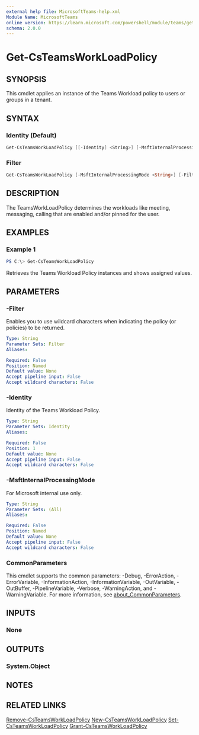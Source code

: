 ```yaml
---
external help file: MicrosoftTeams-help.xml
Module Name: MicrosoftTeams
online version: https://learn.microsoft.com/powershell/module/teams/get-csteamsworkloadpolicy
schema: 2.0.0
---
```


# Get-CsTeamsWorkLoadPolicy

## SYNOPSIS

This cmdlet applies an instance of the Teams Workload policy to users or groups in a tenant.

## SYNTAX

### Identity (Default)

```powershell
Get-CsTeamsWorkLoadPolicy [[-Identity] <String>] [-MsftInternalProcessingMode <String>] [<CommonParameters>]
```

### Filter

```powershell
Get-CsTeamsWorkLoadPolicy [-MsftInternalProcessingMode <String>] [-Filter <String>] [<CommonParameters>]
```

## DESCRIPTION

The TeamsWorkLoadPolicy determines the workloads like meeting, messaging, calling that are enabled and/or pinned for the user.

## EXAMPLES

### Example 1

```powershell
PS C:\> Get-CsTeamsWorkLoadPolicy
```

Retrieves the Teams Workload Policy instances and shows assigned values.

## PARAMETERS

### -Filter

Enables you to use wildcard characters when indicating the policy (or policies) to be returned.

```yaml
Type: String
Parameter Sets: Filter
Aliases:

Required: False
Position: Named
Default value: None
Accept pipeline input: False
Accept wildcard characters: False
```

### -Identity

Identity of the Teams Workload Policy.

```yaml
Type: String
Parameter Sets: Identity
Aliases:

Required: False
Position: 1
Default value: None
Accept pipeline input: False
Accept wildcard characters: False
```

### -MsftInternalProcessingMode

For Microsoft internal use only.

```yaml
Type: String
Parameter Sets: (All)
Aliases:

Required: False
Position: Named
Default value: None
Accept pipeline input: False
Accept wildcard characters: False
```

### CommonParameters

This cmdlet supports the common parameters: -Debug, -ErrorAction, -ErrorVariable, -InformationAction, -InformationVariable, -OutVariable, -OutBuffer, -PipelineVariable, -Verbose, -WarningAction, and -WarningVariable. For more information, see [about_CommonParameters](http://go.microsoft.com/fwlink/?LinkID=113216).

## INPUTS

### None

## OUTPUTS

### System.Object

## NOTES

## RELATED LINKS

[Remove-CsTeamsWorkLoadPolicy](https://learn.microsoft.com/powershell/module/teams/remove-csteamsworkloadpolicy)
[New-CsTeamsWorkLoadPolicy](https://learn.microsoft.com/powershell/module/teams/new-csteamsworkloadpolicy)
[Set-CsTeamsWorkLoadPolicy](https://learn.microsoft.com/powershell/module/teams/set-csteamsworkloadpolicy)
[Grant-CsTeamsWorkLoadPolicy](https://learn.microsoft.com/powershell/module/teams/grant-csteamsworkloadpolicy)
